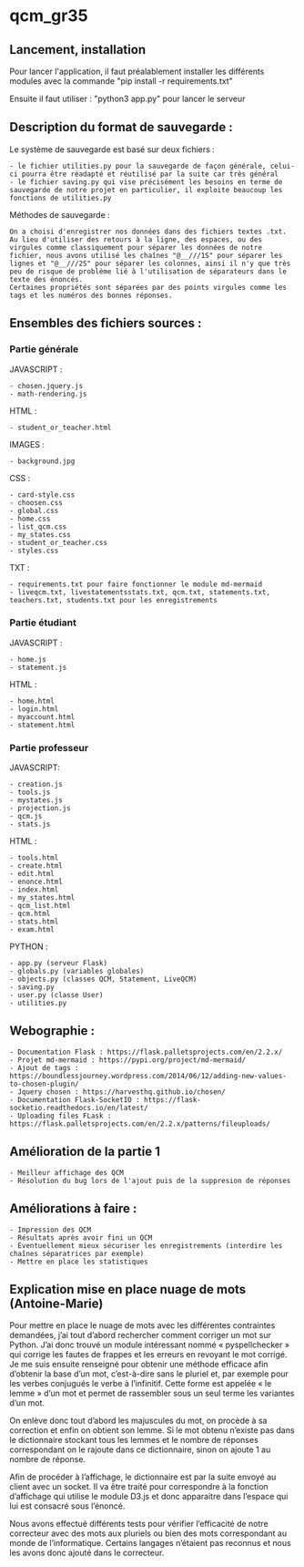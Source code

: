 # qcm_gr35

## Lancement, installation
Pour lancer l'application, il faut préalablement installer les différents modules avec la commande "pip install -r requirements.txt" 

Ensuite il faut utiliser : "python3 app.py" pour lancer le serveur


## Description du format de sauvegarde :

Le système de sauvegarde est basé sur deux fichiers :

    - le fichier utilities.py pour la sauvegarde de façon générale, celui-ci pourra être réadapté et réutilisé par la suite car très général
    - le fichier saving.py qui vise précisément les besoins en terme de sauvegarde de notre projet en particulier, il exploite beaucoup les fonctions de utilities.py

Méthodes de sauvegarde :

    On a choisi d'enregistrer nos données dans des fichiers textes .txt.
    Au lieu d'utiliser des retours à la ligne, des espaces, ou des virgules comme classiquement pour séparer les données de notre fichier, nous avons utilisé les chaînes "@__///1S" pour séparer les lignes et "@__///2S" pour séparer les colonnes, ainsi il n'y que très peu de risque de problème lié à l'utilisation de séparateurs dans le texte des énoncés.
    Certaines propriétés sont séparées par des points virgules comme les tags et les numéros des bonnes réponses.


## Ensembles des fichiers sources :

### Partie générale

JAVASCRIPT :
    
    - chosen.jquery.js
    - math-rendering.js
    
HTML :

    - student_or_teacher.html

IMAGES :

    - background.jpg

CSS :
    
    - card-style.css
    - choosen.css
    - global.css
    - home.css
    - list_qcm.css
    - my_states.css
    - student_or_teacher.css
    - styles.css

TXT :

    - requirements.txt pour faire fonctionner le module md-mermaid
    - liveqcm.txt, livestatementsstats.txt, qcm.txt, statements.txt, teachers.txt, students.txt pour les enregistrements

### Partie étudiant

JAVASCRIPT :

    - home.js
    - statement.js

HTML :

    - home.html
    - login.html
    - myaccount.html
    - statement.html

### Partie professeur

JAVASCRIPT:

    - creation.js
    - tools.js
    - mystates.js
    - projection.js
    - qcm.js
    - stats.js
    
 HTML :

    - tools.html
    - create.html
    - edit.html
    - enonce.html
    - index.html
    - my_states.html
    - qcm_list.html
    - qcm.html
    - stats.html
    - exam.html
    

PYTHON :

    - app.py (serveur Flask)
    - globals.py (variables globales)
    - objects.py (classes QCM, Statement, LiveQCM)
    - saving.py 
    - user.py (classe User)
    - utilities.py 

## Webographie :

    - Documentation Flask : https://flask.palletsprojects.com/en/2.2.x/
    - Projet md-mermaid : https://pypi.org/project/md-mermaid/
    - Ajout de tags : https://boundlessjourney.wordpress.com/2014/06/12/adding-new-values-to-chosen-plugin/
    - Jquery chosen : https://harvesthq.github.io/chosen/
    - Documentation Flask-SocketIO : https://flask-socketio.readthedocs.io/en/latest/
    - Uploading files FLask : https://flask.palletsprojects.com/en/2.2.x/patterns/fileuploads/


## Amélioration de la partie 1

    - Meilleur affichage des QCM
    - Résolution du bug lors de l'ajout puis de la suppresion de réponses


## Améliorations à faire :

    - Impression des QCM
    - Résultats après avoir fini un QCM
    - Éventuellement mieux sécuriser les enregistrements (interdire les chaînes séparatrices par exemple)
    - Mettre en place les statistiques

## Explication mise en place nuage de mots (Antoine-Marie)

Pour mettre en place le nuage de mots avec les différentes contraintes demandées, j’ai tout d’abord rechercher comment corriger un mot sur Python. J’ai donc trouvé un module intéressant nommé « pyspellchecker » qui corrige les fautes de frappes et les erreurs en revoyant le mot corrigé. Je me suis ensuite renseigné pour obtenir une méthode efficace afin d’obtenir la base d’un mot, c’est-à-dire sans le pluriel et, par exemple pour les verbes conjugués le verbe à l’infinitif. Cette forme est appelée « le lemme » d’un mot et permet de rassembler sous un seul terme les variantes d’un mot. 
    
On enlève donc tout d’abord les majuscules du mot, on procède à sa correction et enfin on obtient son lemme. Si le mot obtenu n’existe pas dans le dictionnaire stockant tous les lemmes et le nombre de réponses correspondant on le rajoute dans ce dictionnaire, sinon on ajoute 1 au nombre de réponse.
    
Afin de procéder à l’affichage, le dictionnaire est par la suite envoyé au client avec un socket. Il va être traité pour correspondre à la fonction d’affichage qui utilise le module D3.js et donc apparaitre dans l’espace qui lui est consacré sous l’énoncé.

Nous avons effectué différents tests pour vérifier l’efficacité de notre correcteur avec des mots aux pluriels ou bien des mots correspondant au monde de l’informatique.  Certains langages n’étaient pas reconnus et nous les avons donc ajouté dans le correcteur.
